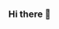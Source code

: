### Hi there 👋

<!--
**SERJCOM/SERJCOM** is a ✨ _special_ ✨ repository because its `README.md` (this file) appears on your GitHub profile.

Here are some ideas to get you started:

- 🔭 I’m currently working on game engine
- 🌱 I’m currently learning OpenGL
- ⚡ Fun fact: What do I do here ? 

